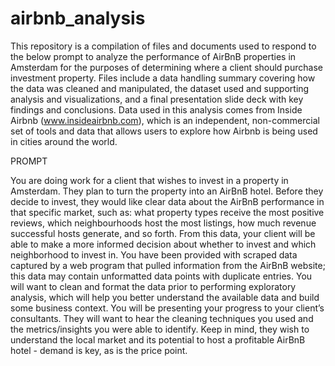 # airbnb_analysis

This repository is a compilation of files and documents used to respond to the below prompt to analyze the performance of AirBnB properties in Amsterdam for the purposes of determining where a client should purchase investment property. Files include a data handling summary covering how the data was cleaned and manipulated, the dataset used and supporting analysis and visualizations, and a final presentation slide deck with key findings and conclusions. Data used in this analysis comes from Inside Airbnb (www.insideairbnb.com), which is an independent, non-commercial set of tools and data that allows users to explore how Airbnb is being used in cities around the world.

PROMPT

You are doing work for a client that wishes to invest in a property in Amsterdam. They plan to turn the property into an AirBnB hotel. Before they decide to invest, they would like clear data about the AirBnB performance in that specific market, such as: what property types receive the most positive reviews, which neighbourhoods host the most listings, how much revenue successful hosts generate, and so forth. From this data, your client will be able to make a more informed decision about whether to invest and which neighborhood to invest in. You have been provided with scraped data captured by a web program that pulled information from the AirBnB website; this data may contain unformatted data points with duplicate entries. You will want to clean and format the data prior to performing exploratory analysis, which will help you better understand the available data and build some business context. You will be presenting your progress to your client’s consultants. They will want to hear the cleaning techniques you used and the metrics/insights you were able to identify. Keep in mind, they wish to understand the local market and its potential to host a profitable AirBnB hotel - demand is key, as is the price point.
